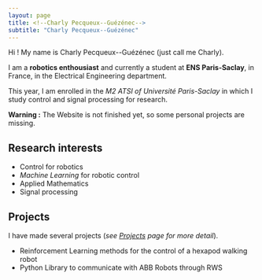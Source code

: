 ```yaml
---
layout: page
title: <!--Charly Pecqueux--Guézénec-->
subtitle: "Charly Pecqueux--Guézénec"
---
```


Hi ! My name is Charly Pecqueux--Guézénec (just call me Charly). 

I am a **robotics enthousiast** and currently a student at **ENS Paris-Saclay**, in France, in the Electrical Engineering department. 

This year, I am enrolled in the *M2 ATSI of Université Paris-Saclay* in which I study control and signal processing for research. 

**Warning :** The Website is not finished yet, so some personal projects are missing. 

## Research interests

- Control for robotics
- *Machine Learning* for robotic control
- Applied Mathematics 
- Signal processing

## Projects 

I have made several projects (*see [Projects](/projets/) page for more detail*). 

- Reinforcement Learning methods for the control of a hexapod walking robot 
- Python Library to communicate with ABB Robots through RWS 
